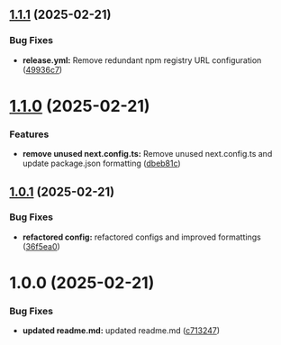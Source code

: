 ## [1.1.1](https://github.com/ElsiKora/Setup-Wizard/compare/v1.1.0...v1.1.1) (2025-02-21)

### Bug Fixes

- **release.yml:** Remove redundant npm registry URL configuration ([49936c7](https://github.com/ElsiKora/Setup-Wizard/commit/49936c789b7f773862efe694668ce877e0c4a224))

# [1.1.0](https://github.com/ElsiKora/Setup-Wizard/compare/v1.0.1...v1.1.0) (2025-02-21)

### Features

- **remove unused next.config.ts:** Remove unused next.config.ts and update package.json formatting ([dbeb81c](https://github.com/ElsiKora/Setup-Wizard/commit/dbeb81c1420c3ce88fd8345169882b0cf923baf3))

## [1.0.1](https://github.com/ElsiKora/Setup-Wizard/compare/v1.0.0...v1.0.1) (2025-02-21)

### Bug Fixes

- **refactored config:** refactored configs and improved formattings ([36f5ea0](https://github.com/ElsiKora/Setup-Wizard/commit/36f5ea0b38d9310dbd2bb1ccd0fb474808f4295e))

# 1.0.0 (2025-02-21)

### Bug Fixes

- **updated readme.md:** updated readme.md ([c713247](https://github.com/ElsiKora/Setup-Wizard/commit/c7132476568d97e10f81b3846b5076d9f4047735))
